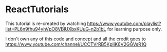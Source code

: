 # ReactTutorials
This tutorial is re-created by watching https://www.youtube.com/playlist?list=PL6n9fhu94yhVpO8VBlUXbxKUuG-n2b1bL for learning purpose only.

I don't own any of this code and concept and all the credit goes to https://www.youtube.com/channel/UCCTVrRB5KpIiK6V2GGVsR1Q

